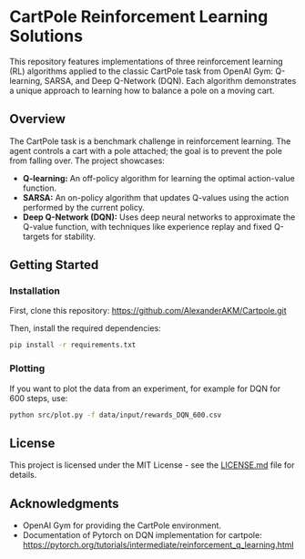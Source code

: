 # CartPole Reinforcement Learning Solutions

This repository features implementations of three reinforcement learning (RL) algorithms applied to the classic CartPole task from OpenAI Gym: Q-learning, SARSA, and Deep Q-Network (DQN). Each algorithm demonstrates a unique approach to learning how to balance a pole on a moving cart.

## Overview

The CartPole task is a benchmark challenge in reinforcement learning. The agent controls a cart with a pole attached; the goal is to prevent the pole from falling over. The project showcases:

- **Q-learning:** An off-policy algorithm for learning the optimal action-value function.
- **SARSA:** An on-policy algorithm that updates Q-values using the action performed by the current policy.
- **Deep Q-Network (DQN):** Uses deep neural networks to approximate the Q-value function, with techniques like experience replay and fixed Q-targets for stability.

## Getting Started

### Installation

First, clone this repository:
https://github.com/AlexanderAKM/Cartpole.git

Then, install the required dependencies:

```sh
pip install -r requirements.txt
```
### Plotting

If you want to plot the data from an experiment, for example for DQN for 600 steps, use:
```sh
python src/plot.py -f data/input/rewards_DQN_600.csv
```

## License

This project is licensed under the MIT License - see the [LICENSE.md](LICENSE.md) file for details.

## Acknowledgments

* OpenAI Gym for providing the CartPole environment.
* Documentation of Pytorch on DQN implementation for cartpole: https://pytorch.org/tutorials/intermediate/reinforcement_q_learning.html
